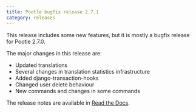 ```yaml
---
title: Pootle bugfix release 2.7.1
category: releases
---
```


This release includes some new features, but it is mostly a bugfix release for Pootle 2.7.0.

The major changes in this release are:

- Updated translations
- Several changes in translation statistics infrastructure
- Added django-transaction-hooks
- Changed user delete behaviour
- New commands and changes in some commands

The release notes are available in [Read the Docs](http://docs.translatehouse.org/projects/pootle/en/stable-2.7.1/releases/2.7.1.html).
